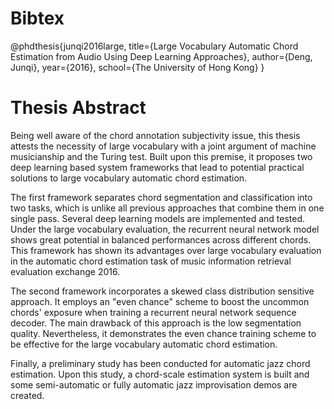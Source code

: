 # Bibtex
@phdthesis{junqi2016large,
  title={Large Vocabulary Automatic Chord Estimation from Audio Using Deep Learning Approaches},
  author={Deng, Junqi},
  year={2016},
  school={The University of Hong Kong}
}

# Thesis Abstract
Being well aware of the chord annotation subjectivity issue, this thesis attests the necessity of large vocabulary with a joint argument of machine musicianship and the Turing test. Built upon this premise, it proposes two deep learning based system frameworks that lead to potential practical solutions to large vocabulary automatic chord estimation.

The first framework separates chord segmentation and classification into two tasks, which is unlike all previous approaches that combine them in one single pass. Several deep learning models are implemented and tested. Under the large vocabulary evaluation, the recurrent neural network model shows great potential in balanced performances across different chords. This framework has shown its advantages over large vocabulary evaluation in the automatic chord estimation task of music information retrieval evaluation exchange 2016.

The second framework incorporates a skewed class distribution sensitive approach. It employs an "even chance" scheme to boost the uncommon chords' exposure when training a recurrent neural network sequence decoder. The main drawback of this approach is the low segmentation quality. Nevertheless, it demonstrates the even chance training scheme to be effective for the large vocabulary automatic chord estimation.

Finally, a preliminary study has been conducted for automatic jazz chord estimation. Upon this study, a chord-scale estimation system is built and some semi-automatic or fully automatic jazz improvisation demos are created.
